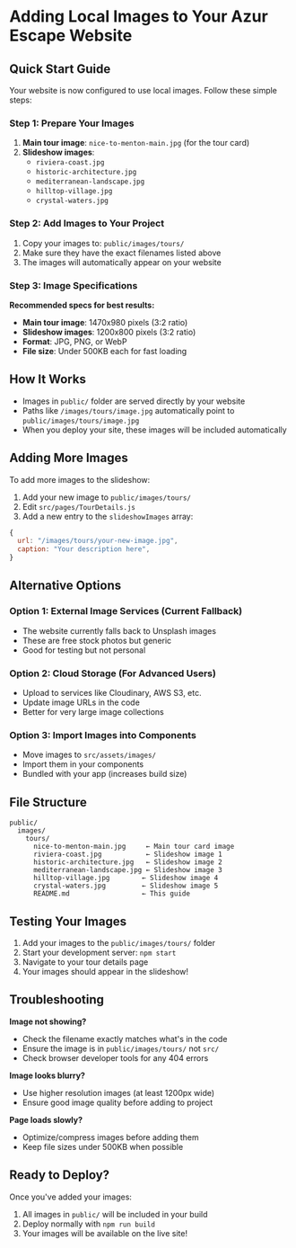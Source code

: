 # Adding Local Images to Your Azur Escape Website

## Quick Start Guide

Your website is now configured to use local images. Follow these simple steps:

### Step 1: Prepare Your Images

1. **Main tour image**: `nice-to-menton-main.jpg` (for the tour card)
2. **Slideshow images**:
   - `riviera-coast.jpg`
   - `historic-architecture.jpg`
   - `mediterranean-landscape.jpg`
   - `hilltop-village.jpg`
   - `crystal-waters.jpg`

### Step 2: Add Images to Your Project

1. Copy your images to: `public/images/tours/`
2. Make sure they have the exact filenames listed above
3. The images will automatically appear on your website

### Step 3: Image Specifications

**Recommended specs for best results:**

- **Main tour image**: 1470x980 pixels (3:2 ratio)
- **Slideshow images**: 1200x800 pixels (3:2 ratio)
- **Format**: JPG, PNG, or WebP
- **File size**: Under 500KB each for fast loading

## How It Works

- Images in `public/` folder are served directly by your website
- Paths like `/images/tours/image.jpg` automatically point to `public/images/tours/image.jpg`
- When you deploy your site, these images will be included automatically

## Adding More Images

To add more images to the slideshow:

1. Add your new image to `public/images/tours/`
2. Edit `src/pages/TourDetails.js`
3. Add a new entry to the `slideshowImages` array:

```javascript
{
  url: "/images/tours/your-new-image.jpg",
  caption: "Your description here",
}
```

## Alternative Options

### Option 1: External Image Services (Current Fallback)

- The website currently falls back to Unsplash images
- These are free stock photos but generic
- Good for testing but not personal

### Option 2: Cloud Storage (For Advanced Users)

- Upload to services like Cloudinary, AWS S3, etc.
- Update image URLs in the code
- Better for very large image collections

### Option 3: Import Images into Components

- Move images to `src/assets/images/`
- Import them in your components
- Bundled with your app (increases build size)

## File Structure

```
public/
  images/
    tours/
      nice-to-menton-main.jpg     ← Main tour card image
      riviera-coast.jpg           ← Slideshow image 1
      historic-architecture.jpg   ← Slideshow image 2
      mediterranean-landscape.jpg ← Slideshow image 3
      hilltop-village.jpg        ← Slideshow image 4
      crystal-waters.jpg         ← Slideshow image 5
      README.md                  ← This guide
```

## Testing Your Images

1. Add your images to the `public/images/tours/` folder
2. Start your development server: `npm start`
3. Navigate to your tour details page
4. Your images should appear in the slideshow!

## Troubleshooting

**Image not showing?**

- Check the filename exactly matches what's in the code
- Ensure the image is in `public/images/tours/` not `src/`
- Check browser developer tools for any 404 errors

**Image looks blurry?**

- Use higher resolution images (at least 1200px wide)
- Ensure good image quality before adding to project

**Page loads slowly?**

- Optimize/compress images before adding them
- Keep file sizes under 500KB when possible

## Ready to Deploy?

Once you've added your images:

1. All images in `public/` will be included in your build
2. Deploy normally with `npm run build`
3. Your images will be available on the live site!
